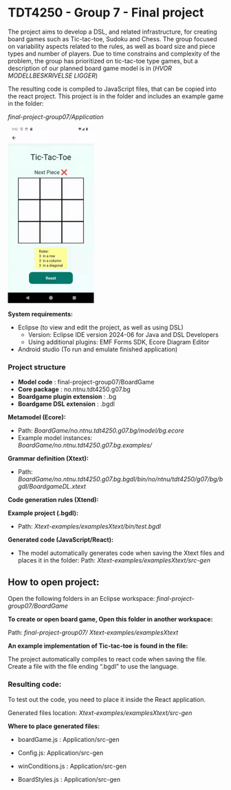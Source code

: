 # TDT4250 - Group 7 - Final project

The project aims to develop a DSL, and related infrastructure, for creating board games such as Tic-tac-toe, Sudoku and Chess. The group focused on variability aspects related to the rules, as well as board size and piece types and number of players. Due to time constrains and complexity of the problem, the group has prioritized on tic-tac-toe type games, but a description of our planned board game model is in (*HVOR MODELLBESKRIVELSE LIGGER*)  

The resulting code is compiled to JavaScript files, that can be copied into the react project. This project is in the folder and includes an example game in the folder:  

*final-project-group07/Application*

<img src="bg1.gif" alt="Tic-Tac-Toe-Demo" width="200">


**System requirements:**
- Eclipse (to view and edit the project, as well as using DSL)
   - Version: Eclipse IDE version 2024-06 for Java and DSL Developers
   - Using additional plugins: EMF Forms SDK, Ecore Diagram Editor
- Android studio (To run and emulate finished application)

### Project structure 
- **Model code** :  final-project-group07/BoardGame 
- **Core package** : no.ntnu.tdt4250.g07.bg 
- **Boardgame plugin extension** : .bg 
- **Boardgame DSL extension** : .bgdl 

**Metamodel (Ecore):**
- Path: *BoardGame/no.ntnu.tdt4250.g07.bg/model/bg.ecore*
- Example model instances: *BoardGame/no.ntnu.tdt4250.g07.bg.examples/*

**Grammar definition (Xtext):**
- Path: *BoardGame/no.ntnu.tdt4250.g07.bg.bgdl/bin/no/ntnu/tdt4250/g07/bg/bgdl/BoardgameDL.xtext*

**Code generation rules (Xtend):**

**Example project (.bgdl):**
- Path: *Xtext-examples/examplesXtext/bin/test.bgdl*


**Generated code (JavaScript/React):**
- The model automatically generates code when saving the Xtext files and places it in the folder:
Path: *Xtext-examples/examplesXtext/src-gen*

## How to open project: 
Open the following folders in an Eclipse workspace: *final-project-group07/BoardGame*

**To create or open board game, Open this folder in another workspace:** 

Path: *final-project-group07/ Xtext-examples/examplesXtext*

 
**An example implementation of Tic-tac-toe is found in the file:**

The project automatically compiles to react code when saving the file. 
Create a file with the file ending “.bgdl” to use the language. 

 

### Resulting code: 

To test out the code, you need to place it inside the React application. 

Generated files location: *Xtext-examples/examplesXtext/src-gen*


**Where to place generated files:**

- boardGame.js : Application/src-gen 

- Config.js: Application/src-gen 

- winConditions.js : Application/src-gen 

- BoardStyles.js : Application/src-gen 

 
